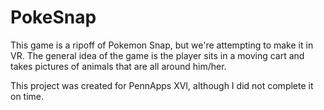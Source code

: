 # PokeSnap

This game is a ripoff of Pokemon Snap, but we're attempting to make it in VR. The general idea of the game is the player sits in a moving cart and takes pictures of animals that are all around him/her.

This project was created for PennApps XVI, although I did not complete it on time.
